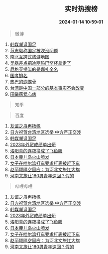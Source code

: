 <div align="center"><h2>实时热搜榜</h2><h4>2024-01-14 10:59:01</h4></div>

> 微博  

1. [韩媒嘲讽国足](https://s.weibo.com/weibo?q=%23%E9%9F%A9%E5%AA%92%E5%98%B2%E8%AE%BD%E5%9B%BD%E8%B6%B3%23&t=31&band_rank=1&Refer=top)<br />
2. [范志毅称国足被吹没问题](https://s.weibo.com/weibo?q=%23%E8%8C%83%E5%BF%97%E6%AF%85%E7%A7%B0%E5%9B%BD%E8%B6%B3%E8%A2%AB%E5%90%B9%E6%B2%A1%E9%97%AE%E9%A2%98%23&t=31&band_rank=2&Refer=top)<br />
3. [南北互跨式旅游地图](https://s.weibo.com/weibo?q=%23%E5%8D%97%E5%8C%97%E4%BA%92%E8%B7%A8%E5%BC%8F%E6%97%85%E6%B8%B8%E5%9C%B0%E5%9B%BE%23&t=31&band_rank=3&Refer=top)<br />
4. [吴磊差点把迪丽热巴奖杯拿走了](https://s.weibo.com/weibo?q=%23%E5%90%B4%E7%A3%8A%E5%B7%AE%E7%82%B9%E6%8A%8A%E8%BF%AA%E4%B8%BD%E7%83%AD%E5%B7%B4%E5%A5%96%E6%9D%AF%E6%8B%BF%E8%B5%B0%E4%BA%86%23&t=31&band_rank=4&Refer=top)<br />
5. [尼格买提叫的是娜扎全名](https://s.weibo.com/weibo?q=%23%E5%B0%BC%E6%A0%BC%E4%B9%B0%E6%8F%90%E5%8F%AB%E7%9A%84%E6%98%AF%E5%A8%9C%E6%89%8E%E5%85%A8%E5%90%8D%23&t=31&band_rank=5&Refer=top)<br />
6. [国考排名](https://s.weibo.com/weibo?q=%E5%9B%BD%E8%80%83%E6%8E%92%E5%90%8D&t=31&band_rank=6&Refer=top)<br />
7. [热巴的蝴蝶骨](https://s.weibo.com/weibo?q=%E7%83%AD%E5%B7%B4%E7%9A%84%E8%9D%B4%E8%9D%B6%E9%AA%A8&t=31&band_rank=7&Refer=top)<br />
8. [台湾是中国一部分的基本事实不会改变](https://s.weibo.com/weibo?q=%23%E5%8F%B0%E6%B9%BE%E6%98%AF%E4%B8%AD%E5%9B%BD%E4%B8%80%E9%83%A8%E5%88%86%E7%9A%84%E5%9F%BA%E6%9C%AC%E4%BA%8B%E5%AE%9E%E4%B8%8D%E4%BC%9A%E6%94%B9%E5%8F%98%23&t=31&band_rank=8&Refer=top)<br />
9. [田曦薇爱心痣](https://s.weibo.com/weibo?q=%E7%94%B0%E6%9B%A6%E8%96%87%E7%88%B1%E5%BF%83%E7%97%A3&t=31&band_rank=9&Refer=top)<br />

> 知乎  


> 百度  

1. [友谊之舟再扬帆](https://www.baidu.com/s?wd=%E5%8F%8B%E8%B0%8A%E4%B9%8B%E8%88%9F%E5%86%8D%E6%89%AC%E5%B8%86&sa=fyb_news&rsv_dl=fyb_news)<br />
2. [日方祝贺台湾地区选举 中方严正交涉](https://www.baidu.com/s?wd=%E6%97%A5%E6%96%B9%E7%A5%9D%E8%B4%BA%E5%8F%B0%E6%B9%BE%E5%9C%B0%E5%8C%BA%E9%80%89%E4%B8%BE+%E4%B8%AD%E6%96%B9%E4%B8%A5%E6%AD%A3%E4%BA%A4%E6%B6%89&sa=fyb_news&rsv_dl=fyb_news)<br />
3. [韩媒嘲讽国足](https://www.baidu.com/s?wd=%E9%9F%A9%E5%AA%92%E5%98%B2%E8%AE%BD%E5%9B%BD%E8%B6%B3&sa=fyb_news&rsv_dl=fyb_news)<br />
4. [2023年外贸成绩单出炉](https://www.baidu.com/s?wd=2023%E5%B9%B4%E5%A4%96%E8%B4%B8%E6%88%90%E7%BB%A9%E5%8D%95%E5%87%BA%E7%82%89&sa=fyb_news&rsv_dl=fyb_news)<br />
5. [洛阳真的连夜换成了飞鱼服](https://www.baidu.com/s?wd=%E6%B4%9B%E9%98%B3%E7%9C%9F%E7%9A%84%E8%BF%9E%E5%A4%9C%E6%8D%A2%E6%88%90%E4%BA%86%E9%A3%9E%E9%B1%BC%E6%9C%8D&sa=fyb_news&rsv_dl=fyb_news)<br />
6. [日本鹿儿岛火山喷发](https://www.baidu.com/s?wd=%E6%97%A5%E6%9C%AC%E9%B9%BF%E5%84%BF%E5%B2%9B%E7%81%AB%E5%B1%B1%E5%96%B7%E5%8F%91&sa=fyb_news&rsv_dl=fyb_news)<br />
7. [女子在哈尔滨打车要求打表被赶下车](https://www.baidu.com/s?wd=%E5%A5%B3%E5%AD%90%E5%9C%A8%E5%93%88%E5%B0%94%E6%BB%A8%E6%89%93%E8%BD%A6%E8%A6%81%E6%B1%82%E6%89%93%E8%A1%A8%E8%A2%AB%E8%B5%B6%E4%B8%8B%E8%BD%A6&sa=fyb_news&rsv_dl=fyb_news)<br />
8. [赵丽颖隔空回应：为河北文旅扛大旗](https://www.baidu.com/s?wd=%E8%B5%B5%E4%B8%BD%E9%A2%96%E9%9A%94%E7%A9%BA%E5%9B%9E%E5%BA%94%EF%BC%9A%E4%B8%BA%E6%B2%B3%E5%8C%97%E6%96%87%E6%97%85%E6%89%9B%E5%A4%A7%E6%97%97&sa=fyb_news&rsv_dl=fyb_news)<br />
9. [河南文旅让180男青年速回？假的](https://www.baidu.com/s?wd=%E6%B2%B3%E5%8D%97%E6%96%87%E6%97%85%E8%AE%A9180%E7%94%B7%E9%9D%92%E5%B9%B4%E9%80%9F%E5%9B%9E%EF%BC%9F%E5%81%87%E7%9A%84&sa=fyb_news&rsv_dl=fyb_news)<br />

> 哔哩哔哩  

1. [友谊之舟再扬帆](https://www.baidu.com/s?wd=%E5%8F%8B%E8%B0%8A%E4%B9%8B%E8%88%9F%E5%86%8D%E6%89%AC%E5%B8%86&sa=fyb_news&rsv_dl=fyb_news)<br />
2. [日方祝贺台湾地区选举 中方严正交涉](https://www.baidu.com/s?wd=%E6%97%A5%E6%96%B9%E7%A5%9D%E8%B4%BA%E5%8F%B0%E6%B9%BE%E5%9C%B0%E5%8C%BA%E9%80%89%E4%B8%BE+%E4%B8%AD%E6%96%B9%E4%B8%A5%E6%AD%A3%E4%BA%A4%E6%B6%89&sa=fyb_news&rsv_dl=fyb_news)<br />
3. [韩媒嘲讽国足](https://www.baidu.com/s?wd=%E9%9F%A9%E5%AA%92%E5%98%B2%E8%AE%BD%E5%9B%BD%E8%B6%B3&sa=fyb_news&rsv_dl=fyb_news)<br />
4. [2023年外贸成绩单出炉](https://www.baidu.com/s?wd=2023%E5%B9%B4%E5%A4%96%E8%B4%B8%E6%88%90%E7%BB%A9%E5%8D%95%E5%87%BA%E7%82%89&sa=fyb_news&rsv_dl=fyb_news)<br />
5. [洛阳真的连夜换成了飞鱼服](https://www.baidu.com/s?wd=%E6%B4%9B%E9%98%B3%E7%9C%9F%E7%9A%84%E8%BF%9E%E5%A4%9C%E6%8D%A2%E6%88%90%E4%BA%86%E9%A3%9E%E9%B1%BC%E6%9C%8D&sa=fyb_news&rsv_dl=fyb_news)<br />
6. [日本鹿儿岛火山喷发](https://www.baidu.com/s?wd=%E6%97%A5%E6%9C%AC%E9%B9%BF%E5%84%BF%E5%B2%9B%E7%81%AB%E5%B1%B1%E5%96%B7%E5%8F%91&sa=fyb_news&rsv_dl=fyb_news)<br />
7. [女子在哈尔滨打车要求打表被赶下车](https://www.baidu.com/s?wd=%E5%A5%B3%E5%AD%90%E5%9C%A8%E5%93%88%E5%B0%94%E6%BB%A8%E6%89%93%E8%BD%A6%E8%A6%81%E6%B1%82%E6%89%93%E8%A1%A8%E8%A2%AB%E8%B5%B6%E4%B8%8B%E8%BD%A6&sa=fyb_news&rsv_dl=fyb_news)<br />
8. [赵丽颖隔空回应：为河北文旅扛大旗](https://www.baidu.com/s?wd=%E8%B5%B5%E4%B8%BD%E9%A2%96%E9%9A%94%E7%A9%BA%E5%9B%9E%E5%BA%94%EF%BC%9A%E4%B8%BA%E6%B2%B3%E5%8C%97%E6%96%87%E6%97%85%E6%89%9B%E5%A4%A7%E6%97%97&sa=fyb_news&rsv_dl=fyb_news)<br />
9. [河南文旅让180男青年速回？假的](https://www.baidu.com/s?wd=%E6%B2%B3%E5%8D%97%E6%96%87%E6%97%85%E8%AE%A9180%E7%94%B7%E9%9D%92%E5%B9%B4%E9%80%9F%E5%9B%9E%EF%BC%9F%E5%81%87%E7%9A%84&sa=fyb_news&rsv_dl=fyb_news)<br />
